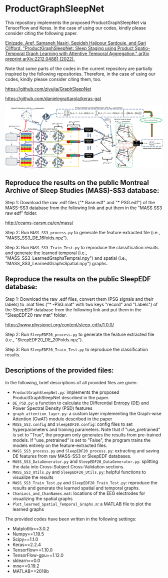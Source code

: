# ProductGraphSleepNet
This repository implements the proposed ProductGraphSleepNet via TensorFlow and Keras. In the case of using our codes, kindly please consider citing the following paper. 

[Einizade, Aref, Samaneh Nasiri, Sepideh Hajipour Sardouie, and Gari Clifford. "ProductGraphSleepNet: Sleep Staging using Product Spatio-Temporal Graph Learning with Attentive Temporal Aggregation." arXiv preprint arXiv:2212.04881 (2022).](https://arxiv.org/abs/2212.04881)

Note that some parts of the codes in the current repository are partially inspired by the following repositories. Therefore, in the case of using our codes, kindly please consider citing them, too.

https://github.com/ziyujia/GraphSleepNet

https://github.com/danielegrattarola/keras-gat

![This is an image](AllNetwork.png)

## Reproduce the results on the public Montreal Archive of Sleep Studies (MASS)-SS3 database:

Step 1: Download the raw .edf files ("* Base.edf" and "* PSG.edf") of the MASS-SS3 database from the following link and put them in the "MASS SS3 raw edf" folder.

http://ceams-carsm.ca/en/mass/

Step 2: Run `MASS_SS3_process.py` to generate the feature extracted file (i.e., "MASS_SS3_DE_16folds.npz").

Step 3: Run `MASS_SS3_Train_Test.py` to reproduce the classification results and generate the learned temporal (i.e., "MASS_SS3_LearnedGraphsTempral.npy") and spatial (i.e., "MASS_SS3_LearnedGraphsSpatial.npy") graphs.

## Reproduce the results on the public SleepEDF database:

Step 1: Download the raw .edf files, convert them (PSG signals and their labels) to .mat files ("* -PSG.mat" with two keys "record" and "Labels") of the SleepEDF database from the following link and put them in the "SleepEDF20 raw mat" folder.

https://www.physionet.org/content/sleep-edfx/1.0.0/

Step 2: Run `SleepEDF20_process.py` to generate the feature extracted file (i.e., "SleepEDF20_DE_20Folds.npz").

Step 3: Run `SleepEDF20_Train_Test.py` to reproduce the classification results.

## Descriptions of the provided files:

In the following, brief descriptions of all provided files are given:
- `ProductGraphSleepNet.py`: implements the proposed ProductGraphSleepNet described in the paper.
- `DE_PSD.py`: a function to calculate the Differential Entropy (DE) and Power Spectral Density (PSD) features 
- `graph_attention_layer.py`: a custom layer implementing the Graph-wise Attention (GwAT) module described in the paper
- `MASS_SS3.config` and `SleepEDF20.config`: config files to set hyperparameters and training parameters. Note that if "use_pretrained" is set to "True", the program only generates the results from pre-trained models. If "use_pretrained" is set to "False", the program trains the models entirely on the feature-extracted files.
- `MASS_SS3_process.py` and `SleepEDF20_process.py`: extracting and saving DE features from raw MASS-SS3 or SleepEDF databases.
- `MASS_SS3_DataGenerator.py` and `SleepEDF20_DataGenerator.py`: splitting the data into Cross-Subject Cross-Validation sections.
- `MASS_SS3_Utils.py` and `SleepEDF20_Utils.py`: helpful functions to visualize the results
- `MASS_SS3_Train_Test.py` and `SleepEDF20_Train_Test.py`: reproduce the results and generate the learned spatial and temporal graphs.
- `ChanLocs_and_ChanNames.mat`: locations of the EEG electrodes for visualizing the spatial graphs
- `Plot_learned_Spatial_Temporal_Graphs.m`: a MATLAB file to plot the learned graphs

The provided codes have been written in the following settings:

- Matplotlib==3.0.2       
- Numpy==1.19.5      
- Scipy==1.1.0       
- Keras==2.2.4       
- Tensorflow==1.10.0      
- TensorFlow-gpu==1.12.0      
- sklearn==0.0 
- mne==0.19.2               
- MATLAB==2018b
